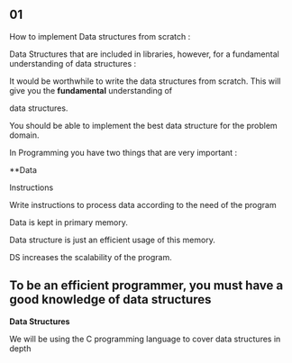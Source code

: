 ## 01

How to implement Data structures from scratch :

Data Structures that are included in libraries, however, for a fundamental understanding of data structures :

It would be worthwhile to write the data structures from scratch. This will give you the **fundamental** understanding of 

data structures. 

You should be able to implement the best data structure for the problem domain. 

In Programming you have two things that are very important :

**Data

Instructions 

Write instructions to process data according to the need of the program

Data is kept in primary memory.

Data structure is just an efficient usage of this memory.

DS increases the scalability of the program.

## To be an efficient programmer, you must have a good knowledge of data structures


**Data Structures** 

We will be using the C programming language to cover data structures in depth




